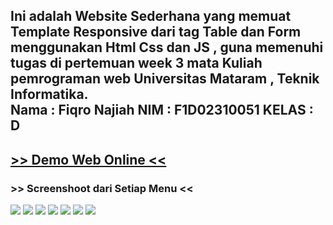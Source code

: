 <h2>
Ini adalah Website Sederhana yang memuat Template Responsive dari tag Table dan Form menggunakan  Html Css dan JS , 
guna memenuhi tugas di pertemuan  week 3 mata Kuliah pemrograman web Universitas Mataram , Teknik Informatika. <br/>
Nama : Fiqro Najiah
NIM  : F1D02310051
KELAS  : D
</h2>
<h2>
<a href="https://pw25-minggu3.vercel.app"> >> Demo Web Online <<</a>
</h2>

<h3>
  >> Screenshoot dari Setiap Menu <<
</h3>

<img src="hpDepan.png">
<img src="formHp.png">
<img src="formLaptop.png">
<img src="tabelHp.png">
<img src="tabelLapotp.png">
<img src="porfoliohp.png">
<img src="portlaptop.png">

